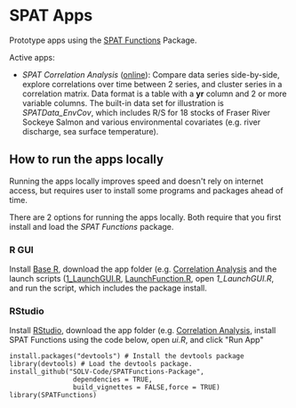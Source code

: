 # SPAT Apps
Prototype apps using the [SPAT Functions](https://github.com/SOLV-Code/SPATFunctions-Package) Package.

Active apps:
* *SPAT Correlation Analysis* ([online](https://solv-code.shinyapps.io/spat_correlationanalysis/)): Compare data series side-by-side, explore correlations over time between 2 series, and cluster series in a correlation matrix. Data format is a table with a **yr** column and 2 or more variable columns. The built-in data set for illustration is *SPATData_EnvCov*, which includes R/S for 18 stocks of Fraser River Sockeye Salmon and various environmental covariates (e.g. river discharge, sea surface temperature).

## How to run the apps locally

Running the apps locally improves speed and doesn't rely on internet access, but requires user to install some programs and packages ahead of time. 

There are 2 options for running the apps locally. Both require that you first install and load the *SPAT Functions* package.


### R GUI

Install [Base R](https://cran.r-project.org/mirrors.html),  download the app folder (e.g. [Correlation Analysis](https://github.com/SOLV-Code/SPAT-Apps/tree/master/CorrelationAnalysis) and the launch scripts ([1_LaunchGUI.R](https://github.com/SOLV-Code/SPAT-Apps/blob/master/1_LaunchGUI.R), [LaunchFunction.R](https://github.com/SOLV-Code/SPAT-Apps/blob/master/LaunchFunction.R), open *1_LaunchGUI.R*, and run the script, which includes the package install.



### RStudio

Install [RStudio](https://rstudio.com/products/rstudio/download/), download the app folder (e.g. [Correlation Analysis](https://github.com/SOLV-Code/SPAT-Apps/tree/master/CorrelationAnalysis), install SPAT Functions using the code below, open *ui.R*, and click "Run App"

```
install.packages("devtools") # Install the devtools package
library(devtools) # Load the devtools package.
install_github("SOLV-Code/SPATFunctions-Package", 
				dependencies = TRUE,
                build_vignettes = FALSE,force = TRUE)
library(SPATFunctions)

```



